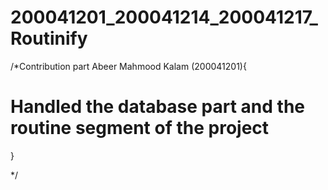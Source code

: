 # 200041201_200041214_200041217_Routinify

/*Contribution part
Abeer Mahmood Kalam (200041201){
  # Handled the database part and the routine segment of the project 
}

*/
